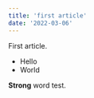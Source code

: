 ```yaml
---
title: 'first article'
date: '2022-03-06'
---
```


First article.

- Hello
- World

**Strong** word test.
